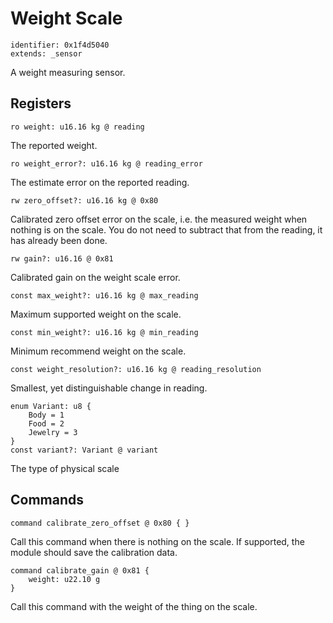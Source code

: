 # Weight Scale

    identifier: 0x1f4d5040
    extends: _sensor

A weight measuring sensor.

## Registers

    ro weight: u16.16 kg @ reading

The reported weight.

    ro weight_error?: u16.16 kg @ reading_error

The estimate error on the reported reading.

    rw zero_offset?: u16.16 kg @ 0x80
    
Calibrated zero offset error on the scale, i.e. the measured weight when nothing is on the scale.
You do not need to subtract that from the reading, it has already been done.

    rw gain?: u16.16 @ 0x81

Calibrated gain on the weight scale error.

    const max_weight?: u16.16 kg @ max_reading

Maximum supported weight on the scale.

    const min_weight?: u16.16 kg @ min_reading

Minimum recommend weight on the scale.

    const weight_resolution?: u16.16 kg @ reading_resolution

Smallest, yet distinguishable change in reading.

    enum Variant: u8 {
        Body = 1
        Food = 2
        Jewelry = 3
    }
    const variant?: Variant @ variant

The type of physical scale

## Commands

    command calibrate_zero_offset @ 0x80 { }

Call this command when there is nothing on the scale. If supported, the module should save the calibration data.

    command calibrate_gain @ 0x81 {
        weight: u22.10 g
    }

Call this command with the weight of the thing on the scale.
